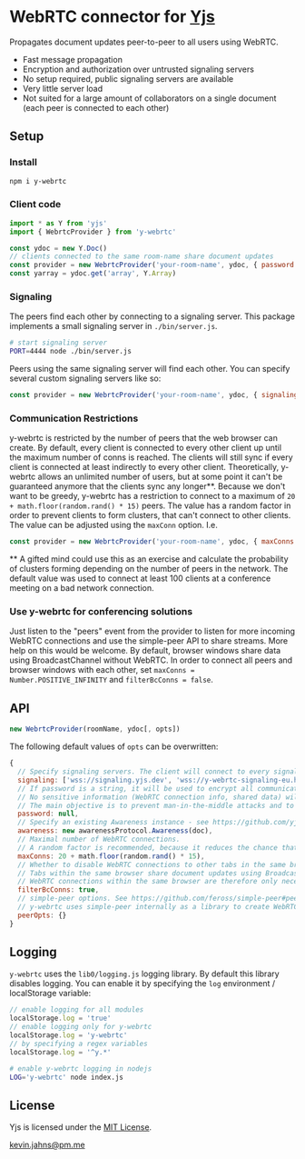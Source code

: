 # WebRTC connector for [Yjs](https://github.com/yjs/yjs)

Propagates document updates peer-to-peer to all users using WebRTC.

* Fast message propagation
* Encryption and authorization over untrusted signaling servers
* No setup required, public signaling servers are available
* Very little server load
* Not suited for a large amount of collaborators on a single document (each peer is connected to each other)

## Setup

### Install

```sh
npm i y-webrtc
```

### Client code

```js
import * as Y from 'yjs'
import { WebrtcProvider } from 'y-webrtc'

const ydoc = new Y.Doc()
// clients connected to the same room-name share document updates
const provider = new WebrtcProvider('your-room-name', ydoc, { password: 'optional-room-password' })
const yarray = ydoc.get('array', Y.Array)
```

### Signaling

The peers find each other by connecting to a signaling server. This package implements a small signaling server in `./bin/server.js`.

```sh
# start signaling server
PORT=4444 node ./bin/server.js
```

Peers using the same signaling server will find each other. You can specify several custom signaling servers like so:

```js
const provider = new WebrtcProvider('your-room-name', ydoc, { signaling: ['wss://y-webrtc-ckynwnzncc.now.sh', 'ws://localhost:4444'] })
```

### Communication Restrictions

y-webrtc is restricted by the number of peers that the web browser can create. By default, every client is connected to every other client up until the maximum number of conns is reached. The clients will still sync if every client is connected at least indirectly to every other client. Theoretically, y-webrtc allows an unlimited number of users, but at some point it can't be guaranteed anymore that the clients sync any longer**. Because we don't want to be greedy,
y-webrtc has a restriction to connect to a maximum of `20 + math.floor(random.rand() * 15)` peers. The value has a random factor in order to prevent clients to form clusters, that can't connect to other clients. The value can be adjusted using the `maxConn` option. I.e.

```js
const provider = new WebrtcProvider('your-room-name', ydoc, { maxConns: 70 + math.floor(random.rand() * 70) })
```

** A gifted mind could use this as an exercise and calculate the probability of clusters forming depending on the number of peers in the network. The default value was used to connect at least 100 clients at a conference meeting on a bad network connection.

### Use y-webrtc for conferencing solutions

Just listen to the "peers" event from the provider to listen for more incoming WebRTC connections and use the simple-peer API to share streams. More help on this would be welcome. By default, browser windows share data using BroadcastChannel without WebRTC. In order to connect all peers and browser windows with each other, set `maxConns = Number.POSITIVE_INFINITY` and `filterBcConns = false`.

## API

```js
new WebrtcProvider(roomName, ydoc[, opts])
```

The following default values of `opts` can be overwritten:

```js
{
  // Specify signaling servers. The client will connect to every signaling server concurrently to find other peers as fast as possible.
  signaling: ['wss://signaling.yjs.dev', 'wss://y-webrtc-signaling-eu.herokuapp.com', 'wss://y-webrtc-signaling-us.herokuapp.com'],
  // If password is a string, it will be used to encrypt all communication over the signaling servers.
  // No sensitive information (WebRTC connection info, shared data) will be shared over the signaling servers.
  // The main objective is to prevent man-in-the-middle attacks and to allow you to securely use public / untrusted signaling instances.
  password: null,
  // Specify an existing Awareness instance - see https://github.com/yjs/y-protocols
  awareness: new awarenessProtocol.Awareness(doc),
  // Maximal number of WebRTC connections.
  // A random factor is recommended, because it reduces the chance that n clients form a cluster.
  maxConns: 20 + math.floor(random.rand() * 15),
  // Whether to disable WebRTC connections to other tabs in the same browser.
  // Tabs within the same browser share document updates using BroadcastChannels.
  // WebRTC connections within the same browser are therefore only necessary if you want to share video information too.
  filterBcConns: true,
  // simple-peer options. See https://github.com/feross/simple-peer#peer--new-peeropts for available options.
  // y-webrtc uses simple-peer internally as a library to create WebRTC connections.
  peerOpts: {}
}
```

## Logging

`y-webrtc` uses the `lib0/logging.js` logging library. By default this library disables logging. You can enable it by specifying the `log` environment / localStorage variable:

```js
// enable logging for all modules
localStorage.log = 'true'
// enable logging only for y-webrtc
localStorage.log = 'y-webrtc'
// by specifying a regex variables
localStorage.log = '^y.*'
```

```sh
# enable y-webrtc logging in nodejs
LOG='y-webrtc' node index.js
```

## License
Yjs is licensed under the [MIT License](./LICENSE).

<kevin.jahns@pm.me>
